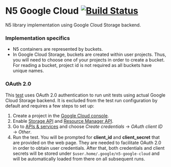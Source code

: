 # N5 Google Cloud [![Build Status](https://travis-ci.org/saalfeldlab/n5-google-cloud.svg?branch=master)](https://travis-ci.org/saalfeldlab/n5-google-cloud)
N5 library implementation using Google Cloud Storage backend.

### Implementation specifics
* N5 containers are represented by buckets.
* In Google Cloud Storage, buckets are created within user projects. Thus, you will need to choose one of your projects in order to create a bucket. For reading a bucket, project id is not required as all buckets have unique names.

### OAuth 2.0
This [test](https://github.com/saalfeldlab/n5-google-cloud/blob/master/src/test/java/org/janelia/saalfeldlab/n5/googlecloud/N5GoogleCloudStorageOAuth2Test.java) uses OAuth 2.0 authentication to run unit tests using actual Google Cloud Storage backend. It is excluded from the test run configuration by default and requires a few steps to set up:
1. Create a project in the [Google Cloud console](https://console.cloud.google.com).
1. Enable [Storage API](https://console.cloud.google.com/apis/library/storage-component.googleapis.com) and [Resource Manager API](https://console.cloud.google.com/apis/library/cloudresourcemanager.googleapis.com).
1. Go to [APIs & services](https://console.cloud.google.com/apis/credentials) and choose *Create credentials* → *OAuth client ID* → *Other*.
1. Run the test. You will be prompted for **client_id** and **client_secret** that are provided on the web page. They are needed to facilitate OAuth 2.0 in order to obtain user credentials. After that, both credentials and client secrets will be stored under `$user.home/.google/n5-google-cloud` and will be automatically loaded from there on all subsequent runs.
